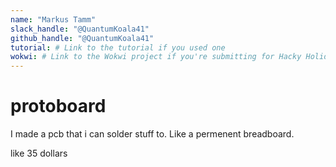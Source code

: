 ```yaml
---
name: "Markus Tamm"
slack_handle: "@QuantumKoala41"
github_handle: "@QuantumKoala41"
tutorial: # Link to the tutorial if you used one
wokwi: # Link to the Wokwi project if you're submitting for Hacky Holidays
---
```


# protoboard

<!-- Describe your board in 2-3 sentences. What are you making? What will it do? -->
I made a pcb that i can solder stuff to. Like a permenent breadboard.
<!-- How much is it going to cost? -->
like 35 dollars
<!-- Tell us a little bit about your design process. What were some challenges? What helped? ***Totally optional*** -->
